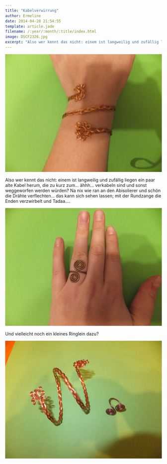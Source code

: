 ```yaml
---
title: "Kabelverwirrung"
author: Ermeline
date: 2014-04-28 21:54:55
template: article.jade
filename: /:year/:month/:title/index.html
image: DSCF2326.jpg
excerpt: "Also wer kennt das nicht: einem ist langweilig und zufällig liegen ein paar alte Kabel herum"
---
```


![DSCF2326](DSCF2326.jpg)

Also wer kennt das nicht: einem ist langweilig und zufällig liegen ein
paar alte Kabel herum, die zu kurz zum... ähhh... verkabeln sind und
sonst weggeworfen werden würden? Na nix wie ran an den Abisolierer und
schön die Drähte verflechten... das kann sich sehen lassen; mit der
Rundzange die Enden verzwirbelt und Tadaa....

![DSCF2325](DSCF2325.jpg)

Und vielleicht noch ein kleines Ringlein dazu?

![DSCF2329](DSCF2329.jpg)
